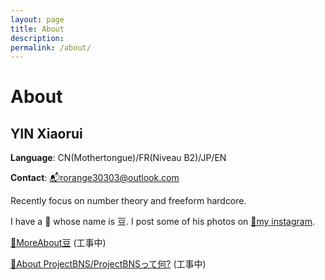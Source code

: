 ```yaml
---
layout: page
title: About
description:
permalink: /about/
---
```


# About

## YIN Xiaorui

**Language**: CN(Mothertongue)/FR(Niveau B2)/JP/EN

**Contact**: <a href="mailto:rorange30303@outlook.com">📬rorange30303@outlook.com</a>

Recently focus on number theory and freeform hardcore.

I have a 🐰 whose name is 豆. I post some of his photos on <a href="https://www.instagram.com/rorange30303/">🔗my instagram</a>.

<a href="xiaoruiyin.github.io/d">🔗MoreAbout豆</a> (工事中)


<a href="xiaoruiyin.github.io/projectbns">🔗About ProjectBNS/ProjectBNSって何?</a> (工事中)
